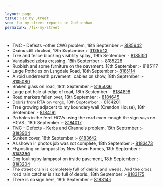 ```yaml
---

layout: page
title: Fix My Street
seo: fix my street reports in Cheltenham
permalink: /fix-my-street

---
```


<!-- fix_marker starts -->

- TMC - Defects -other CW6 problem, 19th September :- [8185642](https://www.fixmystreet.com/report/8185642)
- Drains still blocked, 19th September :- [8185542](https://www.fixmystreet.com/report/8185542)
- Tree and fence blocking visibility splay., 19th September :- [8185351](https://www.fixmystreet.com/report/8185351)
- Vandalised zebra crossing, 18th September :- [8185228](https://www.fixmystreet.com/report/8185228)
- Rubbish and some furniture on the pavement, 18th September :- [8185117](https://www.fixmystreet.com/report/8185117)
- Large Potholes on Langdale Road, 18th September :- [8185114](https://www.fixmystreet.com/report/8185114)
- A void underneath pavement , cables on show, 18th September :- [8185080](https://www.fixmystreet.com/report/8185080)
- Broken glass on road, 18th September :- [8185036](https://www.fixmystreet.com/report/8185036)
- Large pot hole at edge of road, 18th September :- [8184898](https://www.fixmystreet.com/report/8184898)
- Road markers fallen over, 18th September :- [8184645](https://www.fixmystreet.com/report/8184645)
- Debris from RTA on verge, 18th September :- [8184201](https://www.fixmystreet.com/report/8184201)
- Tree growing adjacent to my boundary wall (Crendon House), 18th September :- [8184191](https://www.fixmystreet.com/report/8184191)
- Potholes in the ford. HGVs using the road even though the sign says no HGVS., 18th September :- [8184017](https://www.fixmystreet.com/report/8184017)
- TMC - Defects - Kerbs and Channels problem, 18th September :- [8183904](https://www.fixmystreet.com/report/8183904)
- Sunken cover, 18th September :- [8183642](https://www.fixmystreet.com/report/8183642)
- As shown in photos job was not complete, 18th September :- [8183473](https://www.fixmystreet.com/report/8183473)
- Flyposting on lamppost by New Dawn Homes, 18th September :- [8183396](https://www.fixmystreet.com/report/8183396)
- Dog fouling by lamppost on inside pavement, 18th September :- [8183204](https://www.fixmystreet.com/report/8183204)
- The street drain is completely full of debris and weeds. And the cross road rain catcher is also full of debris., 18th September :- [8183175](https://www.fixmystreet.com/report/8183175)
- There is no sign here, 18th September :- [8183146](https://www.fixmystreet.com/report/8183146)

<!-- fix_marker ends -->